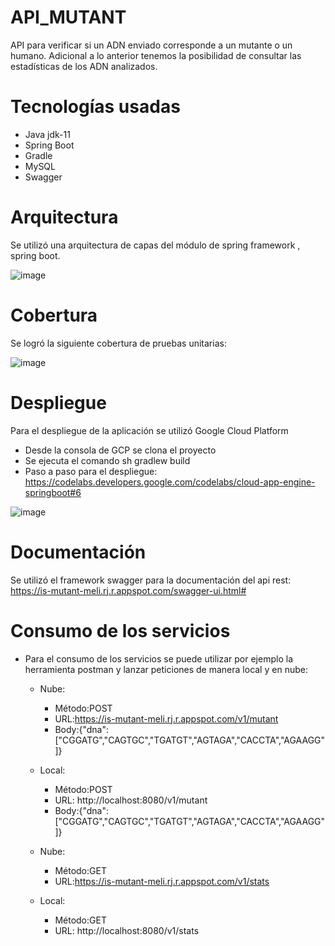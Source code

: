 # API_MUTANT
API para verificar si un ADN enviado corresponde a un mutante o un humano. Adicional a lo anterior tenemos la posibilidad de consultar las estadísticas de los ADN analizados.
# Tecnologías usadas
- Java jdk-11
- Spring Boot
- Gradle
- MySQL
- Swagger
# Arquitectura
Se utilizó una arquitectura de capas del módulo de spring framework , spring boot.

![image](https://user-images.githubusercontent.com/65981603/132271031-5bba020a-84cf-453f-ba94-1ad44672d999.png)
# Cobertura
Se logró la siguiente cobertura de pruebas unitarias:

![image](https://user-images.githubusercontent.com/65981603/132272721-1a153652-eb2b-4f39-b851-19b956ad7795.png)

# Despliegue
Para el despliegue de la aplicación se utilizó Google Cloud Platform
- Desde la consola de GCP se clona el proyecto
- Se ejecuta el comando sh gradlew build
- Paso a paso para el despliegue: https://codelabs.developers.google.com/codelabs/cloud-app-engine-springboot#6

![image](https://user-images.githubusercontent.com/65981603/132274701-bbb3d688-6ee2-48ac-842b-fc89a4206414.png)

# Documentación
Se utilizó el framework swagger para la documentación del api rest: https://is-mutant-meli.rj.r.appspot.com/swagger-ui.html#


# Consumo de los servicios

- Para el consumo de los servicios se puede utilizar por ejemplo la herramienta postman y lanzar peticiones de manera local y en nube:

  - Nube:
    - Método:POST
    - URL:https://is-mutant-meli.rj.r.appspot.com/v1/mutant
    - Body:{"dna":["CGGATG","CAGTGC","TGATGT","AGTAGA","CACCTA","AGAAGG"]}

  - Local:
    - Método:POST
    - URL: http://localhost:8080/v1/mutant
    - Body:{"dna":["CGGATG","CAGTGC","TGATGT","AGTAGA","CACCTA","AGAAGG"]}

  - Nube:
    - Método:GET
    - URL:https://is-mutant-meli.rj.r.appspot.com/v1/stats

  - Local:
    - Método:GET
    - URL: http://localhost:8080/v1/stats


